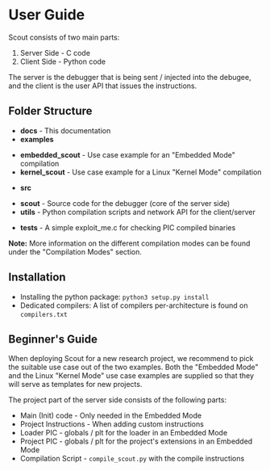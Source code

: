 User Guide
==========
Scout consists of two main parts:

1. Server Side - C code
2. Client Side - Python code

The server is the debugger that is being sent / injected into the debugee, and the client is the user API that issues the instructions.

Folder Structure
----------------
+ **docs** - This documentation
+ **examples**
 - **embedded_scout** - Use case example for an "Embedded Mode" compilation
 - **kernel_scout** - Use case example for a Linux "Kernel Mode" compilation
+ **src**
 - **scout** - Source code for the debugger (core of the server side)
 - **utils** - Python compilation scripts and network API for the client/server
+ **tests** - A simple exploit_me.c for checking PIC compiled binaries

**Note:** More information on the different compilation modes can be found under the "Compilation Modes" section.

Installation
------------
* Installing the python package: ``python3 setup.py install``
* Dedicated compilers: A list of compilers per-architecture is found on ``compilers.txt``

Beginner's Guide
----------------
When deploying Scout for a new research project, we recommend to pick the suitable use case out of the two examples. Both the "Embedded Mode" and the Linux "Kernel Mode" use case examples are supplied so that they will serve as templates for new projects.

The project part of the server side consists of the following parts:

* Main (Init) code - Only needed in the Embedded Mode
* Project Instructions - When adding custom instructions
* Loader PIC - globals / plt for the loader in an Embedded Mode
* Project PIC - globals / plt for the project's extensions in an Embedded Mode
* Compilation Script - ``compile_scout.py`` with the compile instructions
